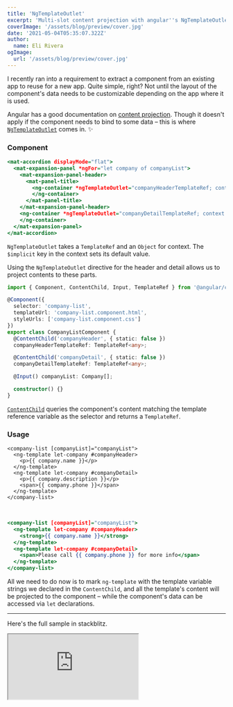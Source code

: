 ```yaml
---
title: 'NgTemplateOutlet'
excerpt: 'Multi-slot content projection with angular''s NgTemplateOutlet'
coverImage: '/assets/blog/preview/cover.jpg'
date: '2021-05-04T05:35:07.322Z'
author:
  name: Eli Rivera
ogImage:
  url: '/assets/blog/preview/cover.jpg'
---
```


I recently ran into a requirement to extract a component from an existing app to reuse for a new app. Quite simple, right? Not until the layout of the component's data needs to be customizable depending on the app where it is used.

Angular has a good documentation on [content projection](https://angular.io/guide/content-projection). Though it doesn't apply if the component needs to bind to some data – this is where [`NgTemplateOutlet`](https://angular.io/api/common/NgTemplateOutlet) comes in. ✨

### Component

```html:company-list.component.html
<mat-accordion displayMode="flat">
  <mat-expansion-panel *ngFor="let company of companyList">
    <mat-expansion-panel-header>
      <mat-panel-title>
        <ng-container *ngTemplateOutlet="companyHeaderTemplateRef; context: { $implicit: company }">
        </ng-container>
      </mat-panel-title>
    </mat-expansion-panel-header>
    <ng-container *ngTemplateOutlet="companyDetailTemplateRef; context: { $implicit: company }">
    </ng-container>
  </mat-expansion-panel>
</mat-accordion>
```

`NgTemplateOutlet` takes a `TemplateRef` and an `Object` for context. The `$implicit` key in the context sets its default value.

Using the `NgTemplateOutlet` directive for the header and detail allows us to project contents to these parts.

```ts:company-list.component.ts
import { Component, ContentChild, Input, TemplateRef } from '@angular/core';

@Component({
  selector: 'company-list',
  templateUrl: 'company-list.component.html',
  styleUrls: ['company-list.component.css']
})
export class CompanyListComponent {
  @ContentChild('companyHeader', { static: false })
  companyHeaderTemplateRef: TemplateRef<any>;

  @ContentChild('companyDetail', { static: false })
  companyDetailTemplateRef: TemplateRef<any>;

  @Input() companyList: Company[];

  constructor() {}
}

```

[`ContentChild`](https://angular.io/api/core/ContentChild) queries the component's content matching the template reference variable as the selector and returns a `TemplateRef`.

### Usage

```html:app.component.hmtl
<company-list [companyList]="companyList">
  <ng-template let-company #companyHeader>
    <p>{{ company.name }}</p>
  </ng-template>
  <ng-template let-company #companyDetail>
    <p>{{ company.description }}</p>
    <span>{{ company.phone }}</span>
  </ng-template>
</company-list>
```
<br>

```html:new-app.component.html
<company-list [companyList]="companyList">
  <ng-template let-company #companyHeader>
    <strong>{{ company.name }}</strong>
  </ng-template>
  <ng-template let-company #companyDetail>
    <span>Please call {{ company.phone }} for more info</span>
  </ng-template>
</company-list>
```

All we need to do now is to mark `ng-template` with the template variable strings we declared in the `ContentChild`, and all the template's content will be projected to the component – while the component's data can be accessed via `let` declarations. 

---
Here's the full sample in stackblitz.
<iframe class="stackblitz-embed" src="https://stackblitz.com/edit/ngtemplateoutlet-ngfor?embed=1&file=src/app/company-list/company-list.component.html"></iframe>
<br>
